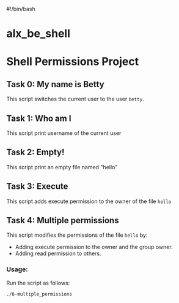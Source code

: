 #!/bin/bash
# alx_be_shell
# Shell Permissions Project

## Task 0: My name is Betty

This script switches the current user to the user `betty`.

## Task 1: Who am I
This script print username of the current user

## Task 2: Empty!
This script print an empty file named "hello"

## Task 3: Execute

This script adds execute permission to the owner of the file `hello`
## Task 4: Multiple permissions

This script modifies the permissions of the file `hello` by:
- Adding execute permission to the owner and the group owner.
- Adding read permission to others.

### Usage:
Run the script as follows:
```bash
./6-multiple_permissions

